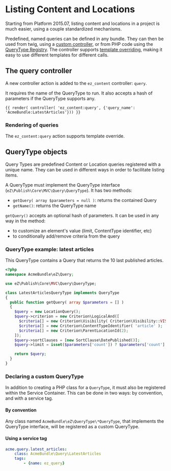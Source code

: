 # Listing Content and Locations

Starting from Platform 2015.07, listing content and locations in a project is
much easier, using a couple standardized mechanisms.

Predefined, named queries can be defined in any bundle. They can then be used from twig, using a
[custom controller](#query_controller), or from PHP code using the [QueryType Registry](#fixme). The controller supports
[template overriding](#template_override), making it easy to use different templates for different calls.

## <a name="query_controller"></a> The query controller
A new controller action is added to the `ez_content` controller: `query`.

It requires the name of the QueryType to run. It also accepts a hash of parameters if the QueryType supports any.

```twig
{{ render( controller( 'ez_content:query', {'query_name': 'AcmeBundle:LatestArticles'})) }}
```

### <a name="template_override"></a>Rendering of queries
The `ez_content:query` action supports template override.

## QueryType objects
Query Types are predefined Content or Location queries registered with a unique
name. They can be used in different ways in order to facilitate listing items.

A QueryType must implement the QueryType interface (`eZ\Publish\Core\MVC\Query\QueryType`).
It has two methods:
- `getQuery( array $parameters = null )`: returns the contained Query
- `getName()`: returns the QueryType name

`getQuery()` accepts an optional hash of parameters. It can be used in any way
in the method:
- to customize an element's value (limit, ContentType identifier, etc)
- to conditionally add/remove criteria from the query

### QueryType example: latest articles
This QueryType contains a Query that returns the 10 last published articles.

```php
<?php
namespace AcmeBundle\eZ\Query;

use eZ\Publish\Core\MVC\Query\QueryType;

class LatestArticlesQueryType implements QueryType
{
  public function getQuery( array $parameters = [] )
  {
    $query = new LocationQuery();
    $query->criterion = new Criterion\LogicalAnd([
      $criteria[] = new Criterion\Visibility( Criterion\Visibility::VISIBLE );
      $criteria[] = new Criterion\ContentTypeIdentifier( 'article' );
      $criteria[] = new Criterion\ParentLocationId(2);
    ]);
    $query->sortClauses = [new SortClause\DatePublished()];
    $query->limit = isset($parameters['count']) ? $parameters['count'] : 10;

    return $query;
  }
}
```

### Declaring a custom QueryType
In addition to creating a PHP class for a `QueryType`, it must also be registered
within the Service Container. This can be done in two ways: by convention, and
with a service tag.

#### By convention
Any class named `AcmeBundle\eZ\QueryType\*QueryType`, that implements
the QueryType interface, will be registered as a
custom QueryType.

#### Using a service tag
```yaml
acme.query.latest_articles:
    class: AcmeBundle\Query\LatestArticles
    tags:
        - {name: ez_query}
```


